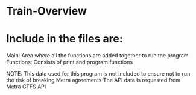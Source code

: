 # Train-Overview
# Include in the files are:
Main: Area where all the functions are added together to run the program
Functions: Consists of print and program functions

NOTE: This data used for this program is not included to ensure not to run the risk of breaking Metra agreements 
The API data is requested from Metra GTFS API
